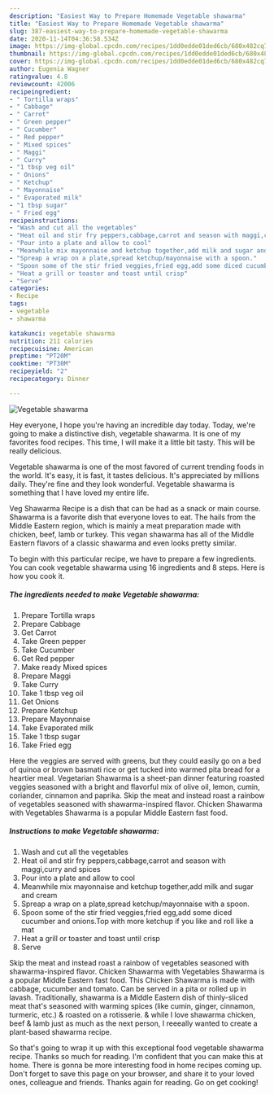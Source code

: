 ```yaml
---
description: "Easiest Way to Prepare Homemade Vegetable shawarma"
title: "Easiest Way to Prepare Homemade Vegetable shawarma"
slug: 387-easiest-way-to-prepare-homemade-vegetable-shawarma
date: 2020-11-14T04:36:58.534Z
image: https://img-global.cpcdn.com/recipes/1dd0edde01ded6cb/680x482cq70/vegetable-shawarma-recipe-main-photo.jpg
thumbnail: https://img-global.cpcdn.com/recipes/1dd0edde01ded6cb/680x482cq70/vegetable-shawarma-recipe-main-photo.jpg
cover: https://img-global.cpcdn.com/recipes/1dd0edde01ded6cb/680x482cq70/vegetable-shawarma-recipe-main-photo.jpg
author: Eugenia Wagner
ratingvalue: 4.8
reviewcount: 42006
recipeingredient:
- " Tortilla wraps"
- " Cabbage"
- " Carrot"
- " Green pepper"
- " Cucumber"
- " Red pepper"
- " Mixed spices"
- " Maggi"
- " Curry"
- "1 tbsp veg oil"
- " Onions"
- " Ketchup"
- " Mayonnaise"
- " Evaporated milk"
- "1 tbsp sugar"
- " Fried egg"
recipeinstructions:
- "Wash and cut all the vegetables"
- "Heat oil and stir fry peppers,cabbage,carrot and season with maggi,curry and spices"
- "Pour into a plate and allow to cool"
- "Meanwhile mix mayonnaise and ketchup together,add milk and sugar and cream"
- "Spreap a wrap on a plate,spread ketchup/mayonnaise with a spoon."
- "Spoon some of the stir fried veggies,fried egg,add some diced cucumber and onions.Top with more ketchup if you like and roll like a mat"
- "Heat a grill or toaster and toast until crisp"
- "Serve"
categories:
- Recipe
tags:
- vegetable
- shawarma

katakunci: vegetable shawarma 
nutrition: 211 calories
recipecuisine: American
preptime: "PT20M"
cooktime: "PT30M"
recipeyield: "2"
recipecategory: Dinner

---
```



![Vegetable shawarma](https://img-global.cpcdn.com/recipes/1dd0edde01ded6cb/680x482cq70/vegetable-shawarma-recipe-main-photo.jpg)

Hey everyone, I hope you're having an incredible day today. Today, we're going to make a distinctive dish, vegetable shawarma. It is one of my favorites food recipes. This time, I will make it a little bit tasty. This will be really delicious.

Vegetable shawarma is one of the most favored of current trending foods in the world. It's easy, it is fast, it tastes delicious. It's appreciated by millions daily. They're fine and they look wonderful. Vegetable shawarma is something that I have loved my entire life.

Veg Shawarma Recipe is a dish that can be had as a snack or main course. Shawarma is a favorite dish that everyone loves to eat. The hails from the Middle Eastern region, which is mainly a meat preparation made with chicken, beef, lamb or turkey. This vegan shawarma has all of the Middle Eastern flavors of a classic shawarma and even looks pretty similar.


To begin with this particular recipe, we have to prepare a few ingredients. You can cook vegetable shawarma using 16 ingredients and 8 steps. Here is how you cook it.

<!--inarticleads1-->

##### The ingredients needed to make Vegetable shawarma:

1. Prepare  Tortilla wraps
1. Prepare  Cabbage
1. Get  Carrot
1. Take  Green pepper
1. Take  Cucumber
1. Get  Red pepper
1. Make ready  Mixed spices
1. Prepare  Maggi
1. Take  Curry
1. Take 1 tbsp veg oil
1. Get  Onions
1. Prepare  Ketchup
1. Prepare  Mayonnaise
1. Take  Evaporated milk
1. Take 1 tbsp sugar
1. Take  Fried egg


Here the veggies are served with greens, but they could easily go on a bed of quinoa or brown basmati rice or get tucked into warmed pita bread for a heartier meal. Vegetarian Shawarma is a sheet-pan dinner featuring roasted veggies seasoned with a bright and flavorful mix of olive oil, lemon, cumin, coriander, cinnamon and paprika. Skip the meat and instead roast a rainbow of vegetables seasoned with shawarma-inspired flavor. Chicken Shawarma with Vegetables Shawarma is a popular Middle Eastern fast food. 

<!--inarticleads2-->

##### Instructions to make Vegetable shawarma:

1. Wash and cut all the vegetables
1. Heat oil and stir fry peppers,cabbage,carrot and season with maggi,curry and spices
1. Pour into a plate and allow to cool
1. Meanwhile mix mayonnaise and ketchup together,add milk and sugar and cream
1. Spreap a wrap on a plate,spread ketchup/mayonnaise with a spoon.
1. Spoon some of the stir fried veggies,fried egg,add some diced cucumber and onions.Top with more ketchup if you like and roll like a mat
1. Heat a grill or toaster and toast until crisp
1. Serve


Skip the meat and instead roast a rainbow of vegetables seasoned with shawarma-inspired flavor. Chicken Shawarma with Vegetables Shawarma is a popular Middle Eastern fast food. This Chicken Shawarma is made with cabbage, cucumber and tomato. Can be served in a pita or rolled up in lavash. Traditionally, shawarma is a Middle Eastern dish of thinly-sliced meat that&#39;s seasoned with warming spices (like cumin, ginger, cinnamon, turmeric, etc.) &amp; roasted on a rotisserie. &amp; while I love shawarma chicken, beef &amp; lamb just as much as the next person, I reeeally wanted to create a plant-based shawarma recipe. 

So that's going to wrap it up with this exceptional food vegetable shawarma recipe. Thanks so much for reading. I'm confident that you can make this at home. There is gonna be more interesting food in home recipes coming up. Don't forget to save this page on your browser, and share it to your loved ones, colleague and friends. Thanks again for reading. Go on get cooking!
